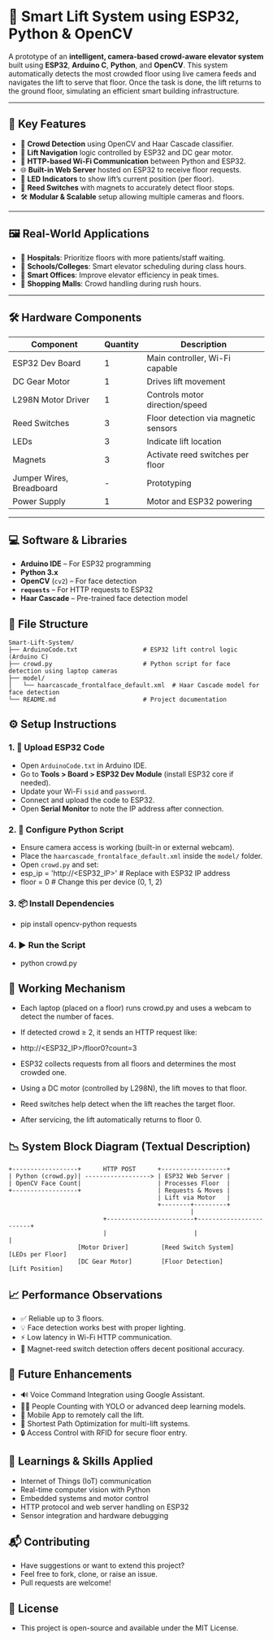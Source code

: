 # 🚀 Smart Lift System using ESP32, Python & OpenCV

A prototype of an **intelligent, camera-based crowd-aware elevator system** built using **ESP32**, **Arduino C**, **Python**, and **OpenCV**. This system automatically detects the most crowded floor using live camera feeds and navigates the lift to serve that floor. Once the task is done, the lift returns to the ground floor, simulating an efficient smart building infrastructure.

---

## 📌 Key Features

- 🧠 **Crowd Detection** using OpenCV and Haar Cascade classifier.
- 🔁 **Lift Navigation** logic controlled by ESP32 and DC gear motor.
- 📡 **HTTP-based Wi-Fi Communication** between Python and ESP32.
- 🌐 **Built-in Web Server** hosted on ESP32 to receive floor requests.
- 🔦 **LED Indicators** to show lift’s current position (per floor).
- 🧲 **Reed Switches** with magnets to accurately detect floor stops.
- 🛠️ **Modular & Scalable** setup allowing multiple cameras and floors.

---

## 🖼️ Real-World Applications

- 🏥 **Hospitals**: Prioritize floors with more patients/staff waiting.
- 🏫 **Schools/Colleges**: Smart elevator scheduling during class hours.
- 🏢 **Smart Offices**: Improve elevator efficiency in peak times.
- 🏬 **Shopping Malls**: Crowd handling during rush hours.

---

## 🛠️ Hardware Components

| Component              | Quantity | Description                            |
|------------------------|----------|----------------------------------------|
| ESP32 Dev Board        | 1        | Main controller, Wi-Fi capable         |
| DC Gear Motor          | 1        | Drives lift movement                   |
| L298N Motor Driver     | 1        | Controls motor direction/speed         |
| Reed Switches          | 3        | Floor detection via magnetic sensors   |
| LEDs                   | 3        | Indicate lift location                 |
| Magnets                | 3        | Activate reed switches per floor       |
| Jumper Wires, Breadboard | -      | Prototyping                            |
| Power Supply           | 1        | Motor and ESP32 powering               |

---

## 💻 Software & Libraries

- **Arduino IDE** – For ESP32 programming
- **Python 3.x**
- **OpenCV** (`cv2`) – For face detection
- **`requests`** – For HTTP requests to ESP32
- **Haar Cascade** – Pre-trained face detection model

## 📁 File Structure

```
Smart-Lift-System/
├── ArduinoCode.txt                  # ESP32 lift control logic (Arduino C)
├── crowd.py                         # Python script for face detection using laptop cameras
├── model/
│   └── haarcascade_frontalface_default.xml  # Haar Cascade model for face detection
└── README.md                        # Project documentation
```


## ⚙️ Setup Instructions

### 1. 🔌 Upload ESP32 Code

- Open `ArduinoCode.txt` in Arduino IDE.
- Go to **Tools > Board > ESP32 Dev Module** (install ESP32 core if needed).
- Update your Wi-Fi `ssid` and `password`.
- Connect and upload the code to ESP32.
- Open **Serial Monitor** to note the IP address after connection.

### 2. 🧠 Configure Python Script

- Ensure camera access is working (built-in or external webcam).
- Place the `haarcascade_frontalface_default.xml` inside the `model/` folder.
- Open `crowd.py` and set:
- esp_ip = 'http://<ESP32_IP>'  # Replace with ESP32 IP address
- floor = 0  # Change this per device (0, 1, 2)

### 3. 📦 Install Dependencies

- pip install opencv-python requests

### 4. ▶️ Run the Script

- python crowd.py

## 🔄 Working Mechanism

- Each laptop (placed on a floor) runs crowd.py and uses a webcam to detect the number of faces.
  
- If detected crowd ≥ 2, it sends an HTTP request like:
- http://<ESP32_IP>/floor0?count=3
- ESP32 collects requests from all floors and determines the most crowded one.

- Using a DC motor (controlled by L298N), the lift moves to that floor.

- Reed switches help detect when the lift reaches the target floor.

- After servicing, the lift automatically returns to floor 0.

## 📉 System Block Diagram (Textual Description)

```
+------------------+      HTTP POST      +------------------+
| Python (crowd.py)| ------------------> | ESP32 Web Server |
| OpenCV Face Count|                     | Processes Floor  |
+------------------+                     | Requests & Moves |
                                         | Lift via Motor   |
                                         +--------+---------+
                                                  |
                          +------------------------+------------------------+
                          |                        |                        |
                   [Motor Driver]         [Reed Switch System]       [LEDs per Floor]
                   [DC Gear Motor]        [Floor Detection]         [Lift Position]
```

## 📈 Performance Observations

- ✅ Reliable up to 3 floors.
- 💡 Face detection works best with proper lighting.
- ⚡ Low latency in Wi-Fi HTTP communication.
- 🧲 Magnet-reed switch detection offers decent positional accuracy.

## 🌱 Future Enhancements

- 🔊 Voice Command Integration using Google Assistant.
- 🧍‍♂️ People Counting with YOLO or advanced deep learning models.
- 📲 Mobile App to remotely call the lift.
- 🧭 Shortest Path Optimization for multi-lift systems.
- 🔒 Access Control with RFID for secure floor entry.

## 🧠 Learnings & Skills Applied

- Internet of Things (IoT) communication
- Real-time computer vision with Python
- Embedded systems and motor control
- HTTP protocol and web server handling on ESP32
- Sensor integration and hardware debugging

## 📬 Contributing
- Have suggestions or want to extend this project?
- Feel free to fork, clone, or raise an issue.
- Pull requests are welcome!

## 📄 License
- This project is open-source and available under the MIT License.
